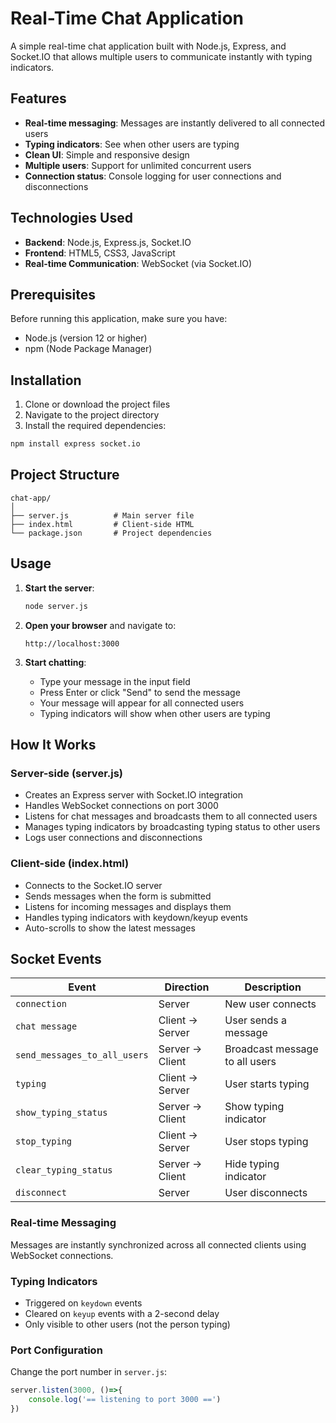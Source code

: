 # Real-Time Chat Application

A simple real-time chat application built with Node.js, Express, and Socket.IO that allows multiple users to communicate instantly with typing indicators.

## Features

- **Real-time messaging**: Messages are instantly delivered to all connected users
- **Typing indicators**: See when other users are typing
- **Clean UI**: Simple and responsive design
- **Multiple users**: Support for unlimited concurrent users
- **Connection status**: Console logging for user connections and disconnections

## Technologies Used

- **Backend**: Node.js, Express.js, Socket.IO
- **Frontend**: HTML5, CSS3, JavaScript
- **Real-time Communication**: WebSocket (via Socket.IO)

## Prerequisites

Before running this application, make sure you have:

- Node.js (version 12 or higher)
- npm (Node Package Manager)

## Installation

1. Clone or download the project files
2. Navigate to the project directory
3. Install the required dependencies:

```bash
npm install express socket.io
```

## Project Structure

```
chat-app/
│
├── server.js          # Main server file
├── index.html         # Client-side HTML
└── package.json       # Project dependencies
```

## Usage

1. **Start the server**:
   ```bash
   node server.js
   ```

2. **Open your browser** and navigate to:
   ```
   http://localhost:3000
   ```

3. **Start chatting**:
   - Type your message in the input field
   - Press Enter or click "Send" to send the message
   - Your message will appear for all connected users
   - Typing indicators will show when other users are typing

## How It Works

### Server-side (server.js)
- Creates an Express server with Socket.IO integration
- Handles WebSocket connections on port 3000
- Listens for chat messages and broadcasts them to all connected users
- Manages typing indicators by broadcasting typing status to other users
- Logs user connections and disconnections

### Client-side (index.html)
- Connects to the Socket.IO server
- Sends messages when the form is submitted
- Listens for incoming messages and displays them
- Handles typing indicators with keydown/keyup events
- Auto-scrolls to show the latest messages

## Socket Events

| Event | Direction | Description |
|-------|-----------|-------------|
| `connection` | Server | New user connects |
| `chat message` | Client → Server | User sends a message |
| `send_messages_to_all_users` | Server → Client | Broadcast message to all users |
| `typing` | Client → Server | User starts typing |
| `show_typing_status` | Server → Client | Show typing indicator |
| `stop_typing` | Client → Server | User stops typing |
| `clear_typing_status` | Server → Client | Hide typing indicator |
| `disconnect` | Server | User disconnects |

### Real-time Messaging
Messages are instantly synchronized across all connected clients using WebSocket connections.

### Typing Indicators
- Triggered on `keydown` events
- Cleared on `keyup` events with a 2-second delay
- Only visible to other users (not the person typing)

### Port Configuration
Change the port number in `server.js`:
```javascript
server.listen(3000, ()=>{
    console.log('== listening to port 3000 ==')
})
```

